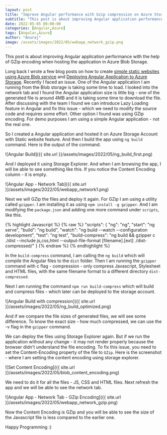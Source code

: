 ```yaml
---
layout: post
title: "Improve Angular performance with Gzip compression on Azure Storage"
subtitle: "This post is about improving Angular application performance with the help of GZip encoding when hosting the application in Azure Blob Storage."
date: 2022-05-05 00:00:00
categories: [Angular,Azure]
tags: [Angular,Azure]
author: "Anuraj"
image: /assets/images/2022/05/webapp_network_gzip.png
---
```

This post is about improving Angular application performance with the help of GZip encoding when hosting the application in Azure Blob Storage.

Long back I wrote a few blog posts on how to create [simple static websites using Azure Blob service](https://dotnetthoughts.net/simple-static-websites-using-azure-blob-service/) and [Deploying Angular Application to Azure Storage](https://dotnetthoughts.net/deploying-angular-apps-to-azure-storage/). Recently I faced an issue. One of the Angular application I am running from the Blob storage is taking some time to load. I looked into the network tab and I found the Angular application size is little big - one of the generated file is around 4MB and it is taking some time to download the file. After discussing with the team I found we can introduce Lazy Loading feature in Angular and fix this issue - which we need to modify the source code and requires some effort. Other option I found was using GZip encoding. For demo purposes I am using a simple Angular application - not the real one.

So I created a Angular application and hosted it on Azure Storage Account with Static website feature. And then I build the app using `ng build` command. Here is the output of the command.

![Angular Build]({{ site.url }}/assets/images/2022/05/ng_build_first.png)

And I deployed it using Storage Explorer. And when I am browsing the app, I will be able to see something like this. If you notice the Content Encoding column - it is empty.

![Angular App - Network Tab]({{ site.url }}/assets/images/2022/05/webapp_network1.png)

Next we will GZip the files and deploy it again. For GZip I am using a utility called `gzipper`. I am installing it as using `npm install -g gzipper`. And I am modifying the `package.json` and adding one more command under `scripts`, like this.

{% highlight Javascript %}
{% raw %}
"scripts": {
    "ng": "ng",
    "start": "ng serve",
    "build": "ng build",
    "watch": "ng build --watch --configuration development",
    "test": "ng test",
    "build-compress": "ng build && gzipper c ./dist --include js,css,html --output-file-format [filename].[ext] ./dist-compressed/"
  }
{% endraw %}
{% endhighlight %}

In the `build-compress` command, I am calling the `ng build` which will compile the Angular files to the `dist` folder. Then I am running the `gzipper` command with c flag - compression - only compress Javascript, Stylesheet and HTML files, with the same filename format to a different directory `dist-compressed`.

Next I am running the command `npm run build-compress` which will build and compress files - which later can be deployed to the storage account.

![Angular Build with compression]({{ site.url }}/assets/images/2022/05/ng_build_optimized.png)

And if we compare the file sizes of generated files, we will see some difference. To know the exact size - how much compressed, we can use the -v flag in the `gzipper` command.

We can deploy the files using Storage Explorer again. But if we run the application without any change - it may not render properly because the browser didn't understand the file encoding. To fix this issue, you need to set the Content-Encoding property of the file to `GZip`. Here is the screenshot - where I am setting the content encoding using storage explorer.

![Set Content Encoding]({{ site.url }}/assets/images/2022/05/blob_content_encoding.png)

We need to do it for all the files - JS, CSS and HTML files. Next refresh the app and we will be able to see the network tab.

![Angular App - Network Tab - GZip Encoding]({{ site.url }}/assets/images/2022/05/webapp_network_gzip.png)

Now the Content Encoding is GZip and you will be able to see the size of the Javascript file is less compared to the earlier one.

Happy Programming :)